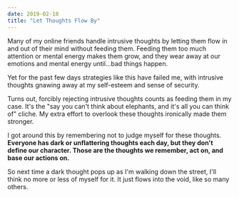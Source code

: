 ```yaml
---
date: 2019-02-18
title: "Let Thoughts Flow By"
---
```


Many of my online friends handle intrusive thoughts by letting them flow in and out of their mind without feeding them. Feeding them too much attention or mental energy makes them grow, and they wear away at our emotions and mental energy until...bad things happen.

Yet for the past few days strategies like this have failed me, with intrusive thoughts gnawing away at my self-esteem and sense of security.

Turns out, forcibly rejecting intrusive thoughts counts as feeding them in my case. It's the "say you can't think about elephants, and it's all you can think of" cliche. My extra effort to overlook these thoughts ironically made them stronger.

I got around this by remembering not to judge myself for these thoughts. **Everyone has dark or unflattering thoughts each day, but they don't define our character. Those are the thoughts we remember, act on, and base our actions on.**

So next time a dark thought pops up as I'm walking down the street, I'll think no more or less of myself for it. It just flows into the void, like so many others.
